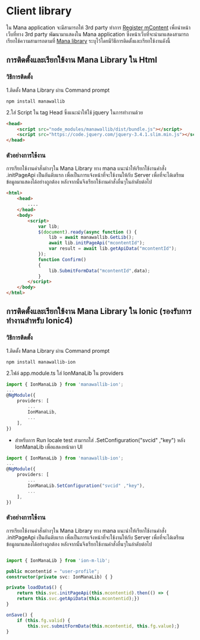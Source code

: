 # Client library
ใน Mana application จะมีสามารถให้ 3rd party ทำการ [Register mContent](www.google.com) เพื่อนำหน้าเว็บที่ทาง 3rd party พัฒนามาแสดงใน Mana application ซึ่งหน้าเว็บที่จะนำมาแสดงสามารถเรียกใช้ความสามารถตามที่ [Mana library](../APIs/Manalib.md) ระบุไว้โดยมีวิธีการติดตั้งและเรียกใช้งานดังนี้
## การติดตั้งและเรียกใช้งาน Mana Library ใน Html
### วิธีการติดตั้ง
1.ติดตั้ง Mana Library ผ่าน Command prompt
```
npm install manawallib
```

2.ใส่ Script ใน tag Head ซึ่งแนะนำให้ใช้ jquery ในการทำงานด้วย
```html
<head>
    <script src="node_modules/manawallib/dist/bundle.js"></script>
    <script src="https://code.jquery.com/jquery-3.4.1.slim.min.js"></script>
</head>
```
### ตัวอย่างการใช้งาน
การเรียกใช้งานคำสั่งต่างๆใน Mana Library ทาง mana แนะนำให้เรียกใช้งานคำสั่ง .initPageApi เป็นอันดับแรก เพื่อเป็นการแจ้งหน้าที่จะใช้งานให้กับ Server เพื่อที่จะได้เตรียมข้อมูลมาแสดงได้อย่างถูกต้อง หลังจากนั้นจึงเรียกใช้งานคำสั่งอื่นๆในลำดับต่อไป    
```html
<html>
    <head>
        ....
    </head>
    <body>
        <script>
            var lib;
            $(document).ready(async function () {
                lib = await manawallib.GetLib();
                await lib.initPageApi("mcontentId");
                var result = await lib.getApiData("mcontentId");
            });
            function Confirm()
            {
                lib.SubmitFormData("mcontentId",data);
            }
        </script>
    </body>
</html>
```
## การติดตั้งและเรียกใช้งาน Mana Library ใน Ionic (รองรับการทำงานสำหรับ Ionic4)
### วิธีการติดตั้ง
1.ติดตั้ง Mana Library ผ่าน Command prompt
```
npm install manawallib-ion
```

2.ไฟล์ app.module.ts ใส่ IonManaLib ใน providers
```typescript
import { IonManaLib } from 'manawallib-ion';
...
@NgModule({
    providers: [
        ...
        IonManaLib,
        ...
    ],
})
```
* สำหรับการ Run locale test สามารถใส่ .SetConfiguration("svcid" ,"key") หลัง IonManaLib เพื่อแสดงหน้าตา UI  
```typescript
import { IonManaLib } from 'manawallib-ion';
...
@NgModule({
    providers: [
        ...
        IonManaLib.SetConfiguration("svcid" ,"key"),
        ...
    ],
})
```
### ตัวอย่างการใช้งาน
การเรียกใช้งานคำสั่งต่างๆใน Mana Library ทาง mana แนะนำให้เรียกใช้งานคำสั่ง .initPageApi เป็นอันดับแรก เพื่อเป็นการแจ้งหน้าที่จะใช้งานให้กับ Server เพื่อที่จะได้เตรียมข้อมูลมาแสดงได้อย่างถูกต้อง หลังจากนั้นจึงเรียกใช้งานคำสั่งอื่นๆในลำดับต่อไป 
```typescript

import { IonManaLib } from 'ion-m-lib';

public mcontentid = "user-profile";
constructor(private svc: IonManaLib) { }

private loadData$() {
    return this.svc.initPageApi(this.mcontentid).then(() => {
    return this.svc.getApiData(this.mcontentid);})
}

onSave() {
    if (this.fg.valid) {
        this.svc.submitFormData(this.mcontentid, this.fg.value);}
}
```